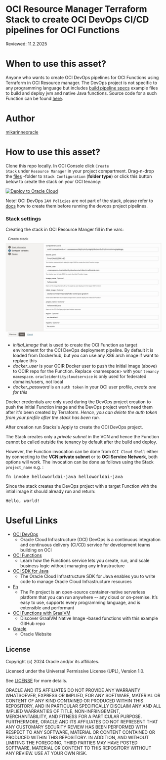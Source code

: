 <!--
Copyright (c) 2024 Oracle and/or its affiliates.

The Universal Permissive License (UPL), Version 1.0

Subject to the condition set forth below, permission is hereby granted to any
person obtaining a copy of this software, associated documentation and/or data
(collectively the "Software"), free of charge and under any and all copyright
rights in the Software, and any and all patent rights owned or freely
licensable by each licensor hereunder covering either (i) the unmodified
Software as contributed to or provided by such licensor, or (ii) the Larger
Works (as defined below), to deal in both

(a) the Software, and
(b) any piece of software and/or hardware listed in the lrgrwrks.txt file if
one is included with the Software (each a "Larger Work" to which the Software
is contributed by such licensors),

without restriction, including without limitation the rights to copy, create
derivative works of, display, perform, and distribute the Software and make,
use, sell, offer for sale, import, export, have made, and have sold the
Software and the Larger Work(s), and to sublicense the foregoing rights on
either these or other terms.

This license is subject to the following condition:
The above copyright notice and either this complete permission notice or at
a minimum a reference to the UPL must be included in all copies or
substantial portions of the Software.

THE SOFTWARE IS PROVIDED "AS IS", WITHOUT WARRANTY OF ANY KIND, EXPRESS OR
IMPLIED, INCLUDING BUT NOT LIMITED TO THE WARRANTIES OF MERCHANTABILITY,
FITNESS FOR A PARTICULAR PURPOSE AND NONINFRINGEMENT. IN NO EVENT SHALL THE
AUTHORS OR COPYRIGHT HOLDERS BE LIABLE FOR ANY CLAIM, DAMAGES OR OTHER
LIABILITY, WHETHER IN AN ACTION OF CONTRACT, TORT OR OTHERWISE, ARISING FROM,
OUT OF OR IN CONNECTION WITH THE SOFTWARE OR THE USE OR OTHER DEALINGS IN THE
SOFTWARE.
-->

#  OCI Resource Manager Terraform Stack to create OCI DevOps CI/CD pipelines for OCI Functions

Reviewed: 11.2.2025
 
# When to use this asset?
 
Anyone who wants to create OCI DevOps pipelines for OCI Functions using Terraform in OCI Resource manager.
The DevOps project is not specific to any programming language but includes <a href="./files/build_pipeline_specs/">build pipeline specs</a> example files to build and deploy jvm and native Java functions. Source code for a such Function can be found <a href="https://github.com/oracle-devrel/technology-engineering/blob/main/app-dev/devops-and-containers/functions/java-helloworld-AI-with-local-dev-and-oci-functions/README.md">here</a>.

# Author
<a href="https://github.com/mikarinneoracle">mikarinneoracle</a>

# How to use this asset?

Clone this repo locally. In OCI Console click <code>Create Stack</code> under <code>Resource Manager</code> in your project compartment. Drag-n-drop the <a href="./files">files</a> -folder to <code>Stack Configuration</code> (<b>folder type</b>) or click this button below to create the stack on your OCI tenancy:

<p>

[![Deploy to Oracle Cloud](https://oci-resourcemanager-plugin.plugins.oci.oraclecloud.com/latest/deploy-to-oracle-cloud.svg)](https://cloud.oracle.com/resourcemanager/stacks/create?zipUrl=https://github.com/oracle-devrel/technology-engineering/releases/download/latest/devops-tf-stack.zip)

<p>
Note! OCI DevOps <code>IAM Policies</code> are not part of the stack, please refer to <a href="https://docs.oracle.com/en-us/iaas/Content/devops/using/devops_iampolicies.htm">docs</a> how to create them before running the devops project pipelines.
<p>

### Stack settings

Creating the stack in OCI Resource Manger fill in the vars:

![Stack](./files/stack.jpg)

<ul>
    <li><i>initial_image</i> that is used to create the OCI Function as target environment for the OCI DevOps deployment pipeline.
    By default it is loaded from Dockerhub, but you can use any X86 arch image if want to replace this</li>
    <li><i>docker_user</i> is your OCIR Docker user to push the initial image (above) to OCIR repo for the Function. Replace &lt;namespace&gt; with your <code>tenancy namespace</code>. <code>oracleidentitycloudservice</code> is only used for federated domains/users, not local</li>
    <li><i>docker_password</i> is an <code>auth token</code> in your OCI user profile, <i>create one for this</i></li>
</ul>

Docker credentials are only used during the DevOps project creation to push the initial Function image and the DevOps project won't need them after it's been created by Terraform. <i>Hence, you can delete the auth token from your profile after the stack has been run.</i>
<p>

After creation run Stacks's Apply to create the OCI DevOps project. 
<p>
The Stack creates only a <i>private subnet</i> in the VCN and hence the Function cannot be called outside the tenancy by default after the build and deploy.
<p>
However, the Function invocation can be done from <code>OCI Cloud Shell</code> either by connecting to the <b>VCN private subnet</b> or to <b>OCI Service Network</b>, both options will work. The invocation can be done as follows using the Stack <code>project_name</code> e.g. :
<pre>
fn invoke helloworldai-java helloworldai-java
</pre>

Since the stack creates the DevOps project with a target Function with the intial image it should already run and return:
<pre>
Hello, world!
</pre>

# Useful Links

- [OCI DevOps](https://www.oracle.com/cloud/cloud-native/devops-service/)
    - Oracle Cloud Infrastructure (OCI) DevOps is a continuous integration and continuous delivery (CI/CD) service for development teams building on OCI
- [OCI Functions](https://docs.oracle.com/en-us/iaas/Content/Functions/Concepts/functionsoverview.htm)
    - Learn how the Functions service lets you create, run, and scale business logic without managing any infrastructure
- [OCI SDK for Java](https://docs.oracle.com/en-us/iaas/Content/API/SDKDocs/javasdk.htm)
    - The Oracle Cloud Infrastructure SDK for Java enables you to write code to manage Oracle Cloud Infrastructure resources
- [Fn](https://fnproject.io/)
    - The Fn project is an open-source container-native serverless platform that you can run anywhere -- any cloud or on-premise. It’s easy to use, supports every programming language, and is extensible and performant
- [OCI Functions with GraalVM](https://github.com/shaunsmith/graalvm-fn-init-images)
    - Discover GraalVM Native Image -based functions with this example GitHub repo
- [Oracle](https://www.oracle.com/)
    - Oracle Website

## License

Copyright (c) 2024 Oracle and/or its affiliates.

Licensed under the Universal Permissive License (UPL), Version 1.0.

See [LICENSE](LICENSE) for more details.

ORACLE AND ITS AFFILIATES DO NOT PROVIDE ANY WARRANTY WHATSOEVER, EXPRESS OR IMPLIED, FOR ANY SOFTWARE, MATERIAL OR CONTENT OF ANY KIND CONTAINED OR PRODUCED WITHIN THIS REPOSITORY, AND IN PARTICULAR SPECIFICALLY DISCLAIM ANY AND ALL IMPLIED WARRANTIES OF TITLE, NON-INFRINGEMENT, MERCHANTABILITY, AND FITNESS FOR A PARTICULAR PURPOSE.  FURTHERMORE, ORACLE AND ITS AFFILIATES DO NOT REPRESENT THAT ANY CUSTOMARY SECURITY REVIEW HAS BEEN PERFORMED WITH RESPECT TO ANY SOFTWARE, MATERIAL OR CONTENT CONTAINED OR PRODUCED WITHIN THIS REPOSITORY. IN ADDITION, AND WITHOUT LIMITING THE FOREGOING, THIRD PARTIES MAY HAVE POSTED SOFTWARE, MATERIAL OR CONTENT TO THIS REPOSITORY WITHOUT ANY REVIEW. USE AT YOUR OWN RISK. 